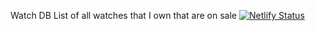 Watch DB
List of all watches that I own that are on sale
[![Netlify Status](https://api.netlify.com/api/v1/badges/00af2a1e-bad7-4167-9382-dea0b0c4ca1e/deploy-status)](https://app.netlify.com/sites/kovacevicsatovi/deploys)
